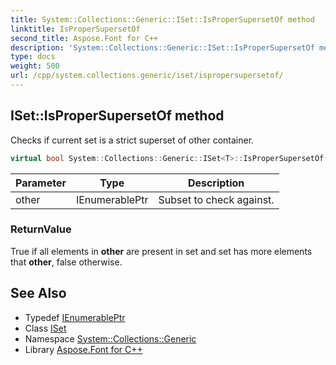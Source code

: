 ```yaml
---
title: System::Collections::Generic::ISet::IsProperSupersetOf method
linktitle: IsProperSupersetOf
second_title: Aspose.Font for C++
description: 'System::Collections::Generic::ISet::IsProperSupersetOf method. Checks if current set is a strict superset of other container in C++.'
type: docs
weight: 500
url: /cpp/system.collections.generic/iset/ispropersupersetof/
---
```

## ISet::IsProperSupersetOf method


Checks if current set is a strict superset of other container.

```cpp
virtual bool System::Collections::Generic::ISet<T>::IsProperSupersetOf(IEnumerablePtr other)=0
```


| Parameter | Type | Description |
| --- | --- | --- |
| other | IEnumerablePtr | Subset to check against. |

### ReturnValue

True if all elements in **other** are present in set and set has more elements that **other**, false otherwise.

## See Also

* Typedef [IEnumerablePtr](../ienumerableptr/)
* Class [ISet](../)
* Namespace [System::Collections::Generic](../../)
* Library [Aspose.Font for C++](../../../)

